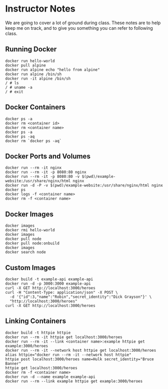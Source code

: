 # Instructor Notes

We are going to cover a lot of ground during class. These notes are to help keep
me on track, and to give you something you can refer to following class.

## Running Docker

```
docker run hello-world
docker pull alpine
docker run alpine echo "hello from alpine"
docker run alpine /bin/sh
docker run -it alpine /bin/sh
/ # ls
/ # uname -a
/ # exit
```

## Docker Containers

```
docker ps -a
docker rm <container id>
docker rm <container name>
docker ps -a
docker ps -aq
docker rm `docker ps -aq`
```

## Docker Ports and Volumes

```
docker run --rm -it nginx
docker run --rm -it -p 8080:80 nginx
docker run --rm -it -p 8080:80 -v $(pwd)/example-website:/usr/share/nginx/html nginx
docker run -d -P -v $(pwd)/example-website:/usr/share/nginx/html nginx
docker ps
docker logs -f <container name>
docker rm -f <container name>
```

## Docker Images

```
docker images
docker rmi hello-world
docker images
docker pull node
docker pull node:onbuild
docker images
docker search node
```

## Custom Images

```
docker build -t example-api example-api
docker run -d -p 3000:3000 example-api
curl -X GET http://localhost:3000/heroes
curl -H "Content-Type: application/json" -X POST \
  -d '{"id":3,"name":"Robin","secret_identity":"Dick Grayson"}' \
  "http://localhost:3000/heroes"
curl -X GET http://localhost:3000/heroes
```

## Linking Containers

```
docker build -t httpie httpie
docker run --rm -it httpie get localhost:3000/heroes
docker run --rm -it --link <container name>:example httpie get example:3000/heroes
docker run --rm -it --network host httpie get localhost:3000/heroes
alias httpie="docker run --rm -it --network host httpie"
httpie post localhost:3000/heroes name=Hulk secret_identity="Bruce Banner"
httpie get localhost:3000/heroes
docker rm -f <container name>
docker run -d --name example example-api
docker run --rm --link example httpie get example:3000/heroes
```
